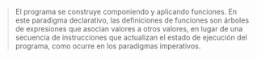 >El programa se construye componiendo y aplicando funciones. En este paradigma declarativo, las definiciones de funciones son árboles de expresiones que asocian valores a otros valores, en lugar de una secuencia de instrucciones que actualizan el estado de ejecución del programa, como ocurre en los paradigmas imperativos.